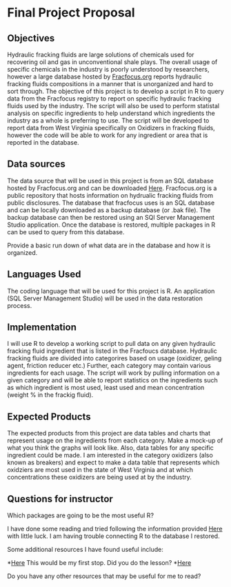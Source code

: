 # Final Project Proposal

## Objectives
Hydraulic fracking fluids are large solutions of chemicals used for recovering oil and gas in unconventional shale plays. The overall usage of specific chemicals in the industry is poorly understood by researchers, however a large database hosted by [Fracfocus.org](http://fracfocus.org/) reports hydraulic fracking fluids compositions in a manner that is unorganized and hard to sort through. The objective of this project is to develop a script in R to query data from the Fracfocus registry to report on specific hydraulic fracking fluids used by the industry. The script will also be used to perform statistal analysis on specific ingredients to help understand which ingredients the industry as a whole is preferring to use. The script will be developed to report data from West Virginia specifically on Oxidizers in fracking fluids, however the code will be able to work for any ingredient or area that is reported in the database.

## Data sources
The data source that will be used in this project is from an SQL database hosted by Fracfocus.org and can be downloaded [Here](http://fracfocus.org/data-download). Fracfocus.org is a public repository that hosts information on hydrualic fracking fluids from public disclosures. The database that fracfocus uses is an SQL database and can be locally downloaded as a backup database (or .bak file). The backup database can then be restored using an SQl Server Management Studio application. Once the database is restored, multiple packages in R can be used to query from this database.

Provide a basic run down of what data are in the database and how it is organized.

## Languages Used
The coding language that will be used for this project is R. An application (SQL Server Management Studio) will be used in the data restoration process.

## Implementation
I will use R to develop a working script to pull data on any given hydraulic fracking fluid ingredient that is listed in the Fracfoucs database. Hydraulic fracking fluids are divided into categorires based on usage (oxidizer, geling agent, friction reducer etc.) Further, each category may contain various ingredients for each usage. The script will work by pulling information on a given category and will be able to report statistics on the ingredients such as which ingredient is most used, least used and mean concentration (weight % in the frackig fluid). 

## Expected Products
The expected products from this project are data tables and charts that represent usage on the ingredients from each category. Make a mock-up of what you think the graphs will look like. Also, data tables for any specific ingredient could be made. I am interested in the category oxidizers (also known as breakers) and expect to make a data table that represents which oxidziers are most used in the state of West Virginia and at which concentrations these oxidizers are being used at by the industry.

## Questions for instructor

Which packages are going to be the most useful R?

I have done some reading and tried following the information provided [Here](https://db.rstudio.com/getting-started/database-queries/) with little luck. I am having trouble connecting R to the database I restored.

Some additional resources I have found useful include:

  *[Here](https://datacarpentry.org/R-ecology-lesson/05-r-and-databases.html)  This would be my first stop.  Did you do the lesson?
  *[Here](https://db.rstudio.com/)
  
Do you have any other resources that may be useful for me to read?
